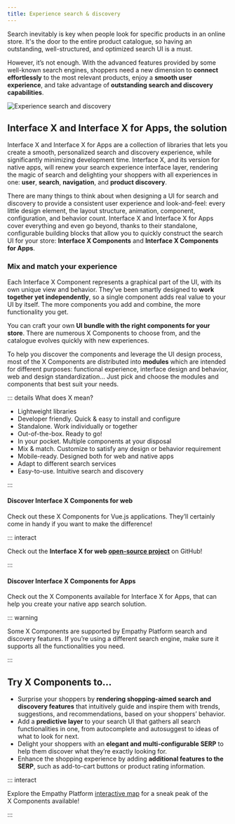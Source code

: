 ```yaml
---
title: Experience search & discovery
---
```


Search inevitably is key when people look for specific products in an online store. It's the door
to the entire product catalogue, so having an outstanding, well-structured, and optimized search UI
is a must.

However, it’s not enough. With the advanced features provided by some well-known search engines,
shoppers need a new dimension to **connect effortlessly** to the most relevant products, enjoy a
**smooth user experience**, and take advantage of **outstanding search and discovery capabilities**.

![Experience search and discovery](~@/assets/media/interface/experience-search-intro.svg)


## Interface X and Interface X for Apps, the solution

Interface&nbsp;X and Interface&nbsp;X for Apps are a collection of libraries that lets you create a
smooth, personalized search and discovery experience, while significantly minimizing development
time. Interface&nbsp;X, and its version for native apps, will renew your search experience interface
layer, rendering the magic of search and delighting your shoppers with all experiences in one:
**user**, **search**, **navigation**, and **product discovery**.

There are many things to think about when designing a UI for search and discovery to provide a
consistent user experience and look-and-feel: every little design element, the layout structure,
animation, component, configuration, and behavior count. Interface&nbsp;X and Interface&nbsp;X for
Apps cover everything and even go beyond, thanks to their standalone, configurable building blocks
that allow you to quickly construct the search UI for your store:
**Interface&nbsp;X&nbsp;Components** and **Interface&nbsp;X&nbsp;Components for Apps**.

### Mix and match your experience

Each Interface&nbsp;X&nbsp;Component represents a graphical part of the UI, with
its own unique view and behavior. They’ve been smartly designed to **work together yet
independently**, so a single component adds real value to your UI by itself. The more components you
add and combine, the more functionality you get.

You can craft your own **UI bundle with the right components for your store**. There are numerous
X&nbsp;Components to choose from, and the catalogue evolves quickly with new experiences.

To help you discover the components and leverage the UI design process, most of the
X&nbsp;Components are distributed into **modules** which are intended for different purposes:
functional experience, interface design and behavior, web and design standardization… Just pick and
choose the modules and components that best suit your needs.

::: details What does X mean?

- Lightweight libraries
- Developer friendly. Quick & easy to install and configure
- Standalone. Work individually or together
- Out-of-the-box. Ready to go!
- In your pocket. Multiple components at your disposal
- Mix & match. Customize to satisfy any design or behavior requirement
- Mobile-ready. Designed both for web and native apps
- Adapt to different search services
- Easy-to-use. Intuitive search and discovery

:::

#### Discover Interface X Components for web

Check out these X&nbsp;Components for Vue.js applications. They’ll certainly come in handy if you
want to make the difference!

<CardCarousel :cards="[
    'x_popular_searches',
    'x_history_queries',
    'x_my_history',
    'x_id_results',
    'x_search_box',
    'x_query_suggestions',
    'x_related_tags',
    'x_next_queries',
    'x_recommendations',
    'x_empathize',
    'x_results',
    'x_facets']"
/>

::: interact  

Check out the **Interface X for web [open-source project](https://github.com/empathyco/x)** on
GitHub!

:::

#### Discover Interface X Components for Apps

Check out the X&nbsp;Components available for Interface&nbsp;X for Apps, that can help you create
your native app search solution.

<CardCarousel :cards="[
    'x_popular_searches',
    'x_history_queries',
    'x_my_history',
    'x_id_results',
    'x_search_box',
    'x_query_suggestions',
    'x_related_tags',
    'x_next_queries',
    'x_empathize',
    'x_results',]"
/>

::: warning

Some X&nbsp;Components are supported by Empathy Platform search and discovery features. If you’re
using a different search engine, make sure it supports all the functionalities you need.

:::

## Try X Components to…

- Surprise your shoppers by **rendering shopping-aimed search and discovery features** that
  intuitively guide and inspire them with trends, suggestions, and recommendations, based on your
  shoppers’ behavior.
- Add a **predictive layer** to your search UI that gathers all search functionalities in one, from
  autocomplete and autosuggest to ideas of what to look for next.
- Delight your shoppers with an **elegant and multi-configurable SERP** to help them discover what
  they’re exactly looking for.
- Enhance the shopping experience by adding **additional features to the SERP**, such as add-to-cart
  buttons or product rating information.

::: interact

Explore the Empathy Platform [interactive map](/explore-empathy-platform/diagram/interface/) for a
sneak peak of the X&nbsp;Components available!

:::